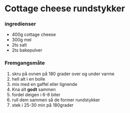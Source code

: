 # Cottage cheese rundstykker

### ingredienser
- 400g cottage cheese
- 300g mel
- 2ts salt
- 2ts bakepulver

### Fremgangsmåte
1. skru på ovnen på 180 grader over og under varme
1. hell alt i en bolle
2. mix med en gaffel eller lignende
3. Kna alt **godt** sammen
1. fordel deigen i 6-8 biter
1. rull dem sammen så de former rundstykker
1. stek i 25-30 min på 180grader 